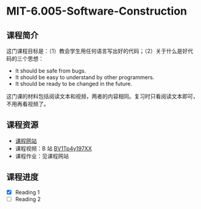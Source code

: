 # MIT-6.005-Software-Construction

## 课程简介

这门课程目标是：（1）教会学生用任何语言写出好的代码；（2）关于什么是好代码的三个思想：

- It should be safe from bugs.
- It should be easy to understand by other programmers.
- It should be ready to be changed in the future.

这门课的材料包括阅读文本和视频，两者的内容相同。复习时只看阅读文本即可，不用再看视频了。

## 课程资源

- [课程网站](https://ocw.mit.edu/courses/electrical-engineering-and-computer-science/6-005-software-construction-spring-2016/index.htm)
- 课程视频：B 站 [BV1Tp4y197XX](https://www.bilibili.com/video/BV1Tp4y197XX)
- 课程作业：见课程网站

## 课程进度

- [x] Reading 1
- [ ] Reading 2
